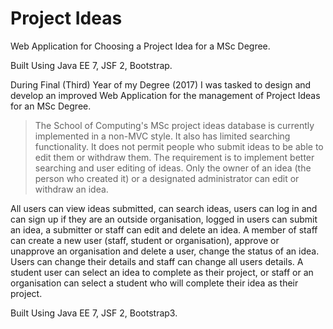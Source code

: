 # Project Ideas

Web Application for Choosing a Project Idea for a MSc Degree.

Built Using Java EE 7, JSF 2, Bootstrap.

During Final (Third) Year of my Degree (2017) I was tasked to design and develop an improved Web Application for the management of Project Ideas for an MSc Degree.

> The School of Computing's MSc project ideas database is currently implemented in a non-MVC style. It also has limited searching functionality. It does not permit people who submit ideas to be able to edit them or withdraw them.
> The requirement is to implement better searching and user editing of ideas. Only the owner of an idea (the person who created it) or a designated administrator can edit or withdraw an idea.

All users can view ideas submitted, can search ideas, users can log in and can sign up if they are an outside organisation, logged in users can submit an idea, a submitter or staff can edit and delete an idea. A member of staff can create a new user (staff, student or organisation), approve or unapprove an organisation and delete a user, change the status of an idea. Users can change their details and staff can change all users details. A student user can select an idea to complete as their project, or staff or an organisation can select a student who will complete their idea as their project.

Built Using Java EE 7, JSF 2, Bootstrap3.
